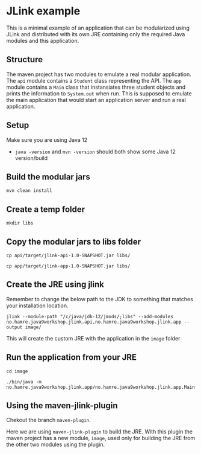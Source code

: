# JLink example
This is a minimal example of an application that can be modularized using JLink and
distributed with its own JRE containing only the required Java modules and this application.

## Structure
The maven project has two modules to emulate a real modular application. The `api` module contains
a `Student` class representing the API. The `app` module contains a `Main` class that instansiates
three student objects and prints the information to `System.out` when run. This is supposed to emulate 
the main application that would start an application server and run a real application. 

## Setup
Make sure you are using Java 12
  - `java -version` and `mvn -version` should both show some Java 12 version/build

## Build the modular jars
`mvn clean install`

## Create a temp folder
`mkdir libs`

## Copy the modular jars to libs folder
`cp api/target/jlink-api-1.0-SNAPSHOT.jar libs/`

`cp app/target/jlink-app-1.0-SNAPSHOT.jar libs/`

## Create the JRE using jlink
Remember to change the below path to the JDK to something that matches your installation location.

`jlink --module-path "/c/java/jdk-12/jmods/;libs" --add-modules no.hamre.java9workshop.jlink.api,no.hamre.java9workshop.jlink.app --output image/`

This will create the custom JRE with the application in the `image` folder

## Run the application from your JRE
`cd image`

`./bin/java -m no.hamre.java9workshop.jlink.app/no.hamre.java9workshop.jlink.app.Main`

## Using the maven-jlink-plugin

Chekout the branch `maven-plugin`.

Here we are using `maven-jlink-plugin` to build the JRE. With this plugin the maven project has a 
new module, `image`, used only for building the JRE from the other two modules using the plugin.

